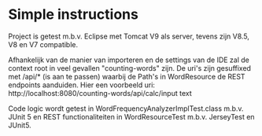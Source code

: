 # Simple instructions
Project is getest m.b.v. Eclipse met Tomcat V9 als server, tevens zijn V8.5, V8 en V7 compatible.

Afhankelijk van de manier van importeren en de settings van de IDE zal de context root in veel gevallen "counting-words" zijn. De uri's zijn gesuffixed met /api/* (is aan te passen) waarbij de Path's in WordResource de REST endpoints aanduiden.
Hier een voorbeeld uri: http://localhost:8080/counting-words/api/calc/input text

Code logic wordt getest in WordFrequencyAnalyzerImplTest.class m.b.v. JUnit 5 en REST functionaliteiten in WordResourceTest m.b.v. JerseyTest en JUnit5.
